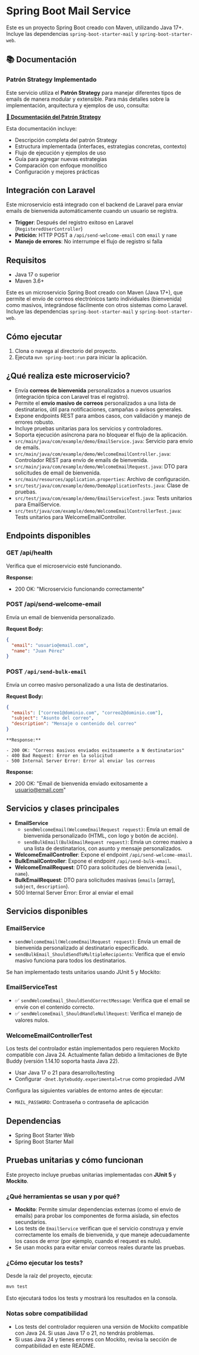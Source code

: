 # Spring Boot Mail Service

Este es un proyecto Spring Boot creado con Maven, utilizando Java 17+. Incluye las dependencias `spring-boot-starter-mail` y `spring-boot-starter-web`.

## 📚 Documentación

### Patrón Strategy Implementado

Este servicio utiliza el **Patrón Strategy** para manejar diferentes tipos de emails de manera modular y extensible. Para más detalles sobre la implementación, arquitectura y ejemplos de uso, consulta:

**[📖 Documentación del Patrón Strategy](STRATEGY_PATTERN_DOCUMENTATION.md)**

Esta documentación incluye:

- Descripción completa del patrón Strategy
- Estructura implementada (interfaces, estrategias concretas, contexto)
- Flujo de ejecución y ejemplos de uso
- Guía para agregar nuevas estrategias
- Comparación con enfoque monolítico
- Configuración y mejores prácticas

## Integración con Laravel

Este microservicio está integrado con el backend de Laravel para enviar emails de bienvenida automáticamente cuando un usuario se registra.

- **Trigger**: Después del registro exitoso en Laravel (`RegisteredUserController`)
- **Petición**: HTTP POST a `/api/send-welcome-email` con `email` y `name`
- **Manejo de errores**: No interrumpe el flujo de registro si falla

## Requisitos

- Java 17 o superior
- Maven 3.6+

Este es un microservicio Spring Boot creado con Maven (Java 17+), que permite el envío de correos electrónicos tanto individuales (bienvenida) como masivos, integrándose fácilmente con otros sistemas como Laravel. Incluye las dependencias `spring-boot-starter-mail` y `spring-boot-starter-web`.

## Cómo ejecutar

1. Clona o navega al directorio del proyecto.
2. Ejecuta `mvn spring-boot:run` para iniciar la aplicación.

## ¿Qué realiza este microservicio?

- Envía **correos de bienvenida** personalizados a nuevos usuarios (integración típica con Laravel tras el registro).
- Permite el **envío masivo de correos** personalizados a una lista de destinatarios, útil para notificaciones, campañas o avisos generales.
- Expone endpoints REST para ambos casos, con validación y manejo de errores robusto.
- Incluye pruebas unitarias para los servicios y controladores.
- Soporta ejecución asíncrona para no bloquear el flujo de la aplicación.
- `src/main/java/com/example/demo/EmailService.java`: Servicio para envío de emails.
- `src/main/java/com/example/demo/WelcomeEmailController.java`: Controlador REST para envío de emails de bienvenida.
- `src/main/java/com/example/demo/WelcomeEmailRequest.java`: DTO para solicitudes de email de bienvenida.
- `src/main/resources/application.properties`: Archivo de configuración.
- `src/test/java/com/example/demo/DemoApplicationTests.java`: Clase de pruebas.
- `src/test/java/com/example/demo/EmailServiceTest.java`: Tests unitarios para EmailService.
- `src/test/java/com/example/demo/WelcomeEmailControllerTest.java`: Tests unitarios para WelcomeEmailController.

## Endpoints disponibles

### GET /api/health

Verifica que el microservicio esté funcionando.

**Response:**

- 200 OK: "Microservicio funcionando correctamente"

### POST /api/send-welcome-email

Envía un email de bienvenida personalizado.

**Request Body:**

```json
{
  "email": "usuario@email.com",
  "name": "Juan Pérez"
}
```

### POST `/api/send-bulk-email`

Envía un correo masivo personalizado a una lista de destinatarios.

**Request Body:**

```json
{
  "emails": ["correo1@dominio.com", "correo2@dominio.com"],
  "subject": "Asunto del correo",
  "description": "Mensaje o contenido del correo"
}
```

```
**Response:**

- 200 OK: "Correos masivos enviados exitosamente a N destinatarios"
- 400 Bad Request: Error en la solicitud
- 500 Internal Server Error: Error al enviar los correos

```

**Response:**

- 200 OK: "Email de bienvenida enviado exitosamente a usuario@email.com"

## Servicios y clases principales

- **EmailService**
  - `sendWelcomeEmail(WelcomeEmailRequest request)`: Envía un email de bienvenida personalizado (HTML, con logo y botón de acción).
  - `sendBulkEmail(BulkEmailRequest request)`: Envía un correo masivo a una lista de destinatarios, con asunto y mensaje personalizados.
- **WelcomeEmailController**: Expone el endpoint `/api/send-welcome-email`.
- **BulkEmailController**: Expone el endpoint `/api/send-bulk-email`.
- **WelcomeEmailRequest**: DTO para solicitudes de bienvenida (`email`, `name`).
- **BulkEmailRequest**: DTO para solicitudes masivas (`emails` [array], `subject`, `description`).
- 500 Internal Server Error: Error al enviar el email

## Servicios disponibles

### EmailService

- `sendWelcomeEmail(WelcomeEmailRequest request)`: Envía un email de bienvenida personalizado al destinatario especificado.
- `sendBulkEmail_ShouldSendToMultipleRecipients`: Verifica que el envío masivo funciona para todos los destinatarios.

Se han implementado tests unitarios usando JUnit 5 y Mockito:

### EmailServiceTest

- ✅ `sendWelcomeEmail_ShouldSendCorrectMessage`: Verifica que el email se envíe con el contenido correcto.
- ✅ `sendWelcomeEmail_ShouldHandleNullRequest`: Verifica el manejo de valores nulos.

### WelcomeEmailControllerTest

Los tests del controlador están implementados pero requieren Mockito compatible con Java 24. Actualmente fallan debido a limitaciones de Byte Buddy (versión 1.14.10 soporta hasta Java 22).

- Usar Java 17 o 21 para desarrollo/testing
- Configurar `-Dnet.bytebuddy.experimental=true` como propiedad JVM

Configura las siguientes variables de entorno antes de ejecutar:

- `MAIL_PASSWORD`: Contraseña o contraseña de aplicación

## Dependencias

- Spring Boot Starter Web
- Spring Boot Starter Mail

## Pruebas unitarias y cómo funcionan

Este proyecto incluye pruebas unitarias implementadas con **JUnit 5** y **Mockito**.

### ¿Qué herramientas se usan y por qué?

- **Mockito**: Permite simular dependencias externas (como el envío de emails) para probar los componentes de forma aislada, sin efectos secundarios.
- Los tests de `EmailService` verifican que el servicio construya y envíe correctamente los emails de bienvenida, y que maneje adecuadamente los casos de error (por ejemplo, cuando el request es nulo).
- Se usan mocks para evitar enviar correos reales durante las pruebas.

### ¿Cómo ejecutar los tests?

Desde la raíz del proyecto, ejecuta:

```bash
mvn test
```

Esto ejecutará todos los tests y mostrará los resultados en la consola.

### Notas sobre compatibilidad

- Los tests del controlador requieren una versión de Mockito compatible con Java 24. Si usas Java 17 o 21, no tendrás problemas.
- Si usas Java 24 y tienes errores con Mockito, revisa la sección de compatibilidad en este README.
